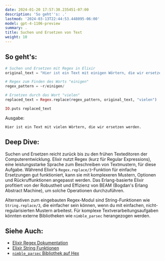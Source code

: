 ```yaml
---
date: 2024-01-20 17:57:30.235451-07:00
description: 'So geht''s: .'
lastmod: '2024-03-13T22:44:53.448095-06:00'
model: gpt-4-1106-preview
summary: .
title: Suchen und Ersetzen von Text
weight: 10
---
```


## So geht's:
```elixir
# Suchen und Ersetzen mit Regex in Elixir
original_text = "Hier ist ein Text mit einigen Wörtern, die wir ersetzen werden."

# Regex zum Finden des Worts "einigen"
regex_pattern = ~r/einigen/

# Ersetzen durch das Wort "vielen"
replaced_text = Regex.replace(regex_pattern, original_text, "vielen")

IO.puts replaced_text
```
Ausgabe:
```
Hier ist ein Text mit vielen Wörtern, die wir ersetzen werden.
```

## Deep Dive:
Suchen und Ersetzen reicht zurück bis zu den frühen Texteditoren der Computerentwicklung. Elixir nutzt Regex (kurz für Regular Expressions), eine leistungsstarke Sprache zum Beschreiben von Textmustern, für diese Aufgabe. Während Elixir's `Regex.replace/3`-Funktion für einfache Ersetzungen gut funktioniert, kann sie mit komplexeren Mustern, Optionen und Rückruffunktionen angepasst werden. Das Erlang-basierte Elixir profitiert von der Robustheit und Effizienz von BEAM (Bogdan's Erlang Abstract Machine), um solche Operationen durchzuführen.

Alternativen zum eingebauten Regex-Modul sind String-Funktionen wie `String.replace/3`, die einfacher sein können, wenn du mit einfachen, nicht-regularisierten Mustern arbeitest. Für komplexe Textverarbeitungsaufgaben könnten externe Bibliotheken wie `nimble_parsec` herangezogen werden.

## Siehe Auch:
- [Elixir Regex Dokumentation](https://hexdocs.pm/elixir/Regex.html)
- [Elixir String Funktionen](https://hexdocs.pm/elixir/String.html)
- [`nimble_parsec` Bibliothek auf Hex](https://hex.pm/packages/nimble_parsec)
